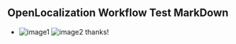 ## OpenLocalization Workflow Test MarkDown
* ![image1](.\1b921d77-2d5e-4d74-95c6-d092f17d0b45.PNG)   ![image2](.\86f9b53b-e631-4c6c-ac11-10e8d4963ffe.png) 
thanks!
